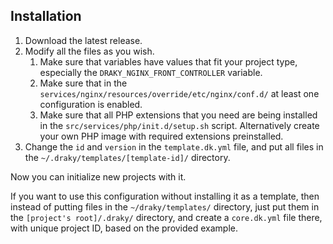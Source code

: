 ## Installation

1. Download the latest release.
2. Modify all the files as you wish.
    1. Make sure that variables have values that fit your project type, especially the `DRAKY_NGINX_FRONT_CONTROLLER` variable.
    2. Make sure that in the `services/nginx/resources/override/etc/nginx/conf.d/` at least one configuration is enabled.
    3. Make sure that all PHP extensions that you need are being installed in the `src/services/php/init.d/setup.sh` script.
    Alternatively create your own PHP image with required extensions preinstalled.
3. Change the `id` and `version` in the `template.dk.yml` file, and put all files in the `~/.draky/templates/[template-id]/` directory.

Now you can initialize new projects with it.

If you want to use this configuration without installing it as a template, then instead of putting files in the `~/draky/templates/`
directory, just put them in the `[project's root]/.draky/` directory, and create a `core.dk.yml` file there, with unique project ID,
based on the provided example.